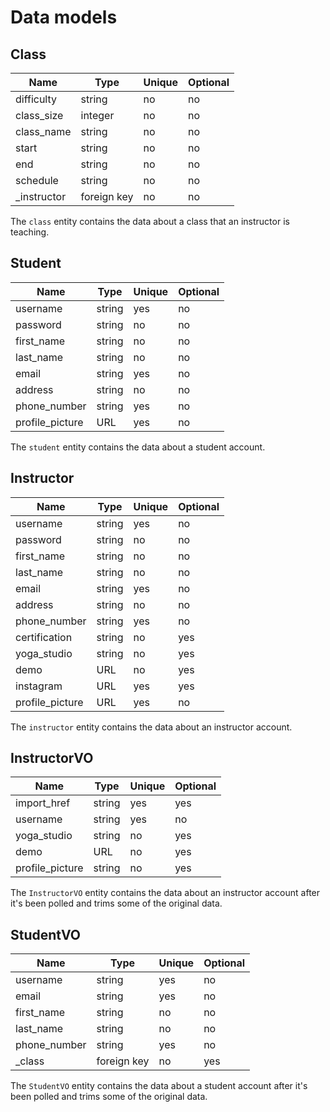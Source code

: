 # Data models

## Class

| Name         | Type        | Unique | Optional |
| ------------ | ----------- | ------ | -------- |
| difficulty   | string      | no     | no       |
| class_size   | integer     | no     | no       |
| class_name   | string      | no     | no       |
| start        | string      | no     | no       |
| end          | string      | no     | no       |
| schedule     | string      | no     | no       |
| \_instructor | foreign key | no     | no       |

The `class` entity contains the data about a class that an instructor is teaching.

## Student

| Name            | Type   | Unique | Optional |
| --------------- | ------ | ------ | -------- |
| username        | string | yes    | no       |
| password        | string | no     | no       |
| first_name      | string | no     | no       |
| last_name       | string | no     | no       |
| email           | string | yes    | no       |
| address         | string | no     | no       |
| phone_number    | string | yes    | no       |
| profile_picture | URL    | yes    | no       |

The `student` entity contains the data about a student account.

## Instructor

| Name            | Type   | Unique | Optional |
| --------------- | ------ | ------ | -------- |
| username        | string | yes    | no       |
| password        | string | no     | no       |
| first_name      | string | no     | no       |
| last_name       | string | no     | no       |
| email           | string | yes    | no       |
| address         | string | no     | no       |
| phone_number    | string | yes    | no       |
| certification   | string | no     | yes      |
| yoga_studio     | string | no     | yes      |
| demo            | URL    | no     | yes      |
| instagram       | URL    | yes    | yes      |
| profile_picture | URL    | yes    | no       |

The `instructor` entity contains the data about an instructor account.

## InstructorVO

| Name            | Type   | Unique | Optional |
| --------------- | ------ | ------ | -------- |
| import_href     | string | yes    | yes      |
| username        | string | yes    | no       |
| yoga_studio     | string | no     | yes      |
| demo            | URL    | no     | yes      |
| profile_picture | string | no     | yes      |

The `InstructorVO` entity contains the data about an instructor account after it's been polled and trims some of the original data.

## StudentVO

| Name         | Type        | Unique | Optional |
| ------------ | ----------- | ------ | -------- |
| username     | string      | yes    | no       |
| email        | string      | yes    | no       |
| first_name   | string      | no     | no       |
| last_name    | string      | no     | no       |
| phone_number | string      | yes    | no       |
| \_class      | foreign key | no     | yes      |

The `StudentVO` entity contains the data about a student account after it's been polled and trims some of the original data.